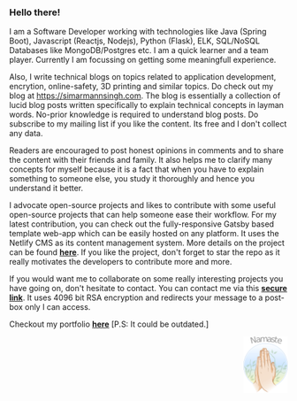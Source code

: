 ### Hello there!

I am a Software Developer working with technologies like Java (Spring Boot), Javascript (Reactjs, Nodejs), Python (Flask), ELK, SQL/NoSQL Databases like MongoDB/Postgres etc. I am a quick learner and a team player. Currently I am focussing on getting some meaningfull experience.

Also, I write technical blogs on topics related to application development, encrytion, online-safety, 3D printing and similar topics. Do check out my blog at https://simarmannsingh.com. The blog is essentially a collection of lucid blog posts written specifically to explain technical concepts in layman words. No-prior knowledge is required to understand blog posts. Do subscribe to my mailing list if you like the content. Its free and I don't collect any data.

Readers are encouraged to post honest opinions in comments and to share the content with their friends and family. It also helps me to clarify many concepts for myself because it is a fact that when you have to explain something to someone else, you study it thoroughly and hence you understand it better.

I advocate open-source projects and likes to contribute with some useful open-source projects that can help someone ease their workflow. For my latest contribution, you can check out the fully-responsive Gatsby based template web-app which can be easily hosted on any platform. It uses the Netlify CMS as its content management system. More details on the project can be found [**here**](https://github.com/simarmannsingh/gatsby-netlifycms-starter-template). If you like the project, don't forget to star the repo as it really motivates the developers to contribute more and more.

If you would want me to collaborate on some really interesting projects you have going on, don't hesitate to contact. You can contact me via this [**secure link**](https://hawkpost.co/box/7497c7bd-8404-43d5-a318-b161dfc318a4). It uses 4096 bit RSA encryption and redirects your message to a post-box only I can access.

Checkout my portfolio [**here**](https://simarmannsingh.github.io/portfolio/) [P.S: It could be outdated.]

<p align="right">
  <img src="https://github.com/simarmannsingh/simarmannsingh/blob/master/namaste.png" width="80" title="hover text">  
</p>
